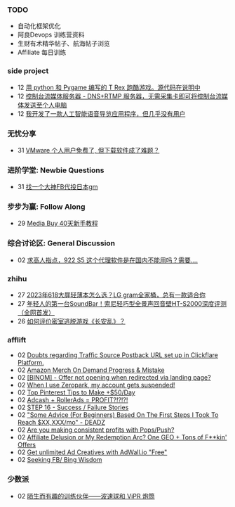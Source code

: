 ### TODO
-  自动化框架优化
-  阿良Devops 训练营资料
-  生财有术精华帖子、航海帖子浏览
-  Affiliate 每日训练

### side project
<!-- sideproject:START -->
-  12 [用 python 和 Pygame 编写的 T Rex 跑酷游戏。源代码在说明中](https://www.youtube.com/watch?v=pZySIXSelCA)
-  12 [控制台流媒体服务器 - DNS+RTMP 服务器，无需采集卡即可将控制台流媒体发送至个人电脑](https://github.com/Aioros/console-streaming-server)
-  12 [我开发了一款人工智能语音导览应用程序，但几乎没有用户](https://www.reddit.com/r/SideProject/comments/18gpp0e/ive_built_an_ai_audio_tour_app_but_have_almost_no/)<!-- sideproject:END -->


### 无忧分享
<!-- ruyo:START -->
-  31 [VMware 个人用户免费了, 但下载软件成了难题？](https://51.ruyo.net/18669.html)<!-- ruyo:END -->

### 进阶学堂: Newbie Questions
<!-- advertcn1:START -->
-  31 [找一个大神FB代投日本gm](https://www.advertcn.com/thread-115196-1-1.html)<!-- advertcn1:END -->

### 步步为赢: Follow Along
<!-- advertcn2:START -->
-  29 [Media Buy 40天新手教程](https://www.advertcn.com/thread-115158-1-1.html)<!-- advertcn2:END -->

### 综合讨论区: General Discussion
<!-- advertcn3:START -->
-  02 [求高人指点，922 S5 这个代理软件是在国内不能用吗？需要....](https://www.advertcn.com/thread-115204-1-1.html)<!-- advertcn3:END -->


### zhihu
<!-- zhihu:START -->
-  27 [2023年618大屏轻薄本怎么选？LG gram全家桶，总有一款适合你](http://zhuanlan.zhihu.com/p/632641888?utm_campaign=rss&utm_medium=rss&utm_source=rss&utm_content=title)
-  27 [年轻人的第一台SoundBar！索尼轻巧型全景声回音壁HT-S2000深度评测（全网首发）](http://zhuanlan.zhihu.com/p/630990296?utm_campaign=rss&utm_medium=rss&utm_source=rss&utm_content=title)
-  26 [如何评价密室逃脱游戏《长安乱》？](http://www.zhihu.com/question/563950552/answer/3045961312?utm_campaign=rss&utm_medium=rss&utm_source=rss&utm_content=title)<!-- zhihu:END -->

### afflift
<!-- afflift:START -->
-  02 [Doubts regarding Traffic Source Postback URL set up in Clickflare Platform.](https://afflift.com/f/threads/doubts-regarding-traffic-source-postback-url-set-up-in-clickflare-platform.13216/)
-  02 [Amazon Merch On Demand Progress &amp; Mistake](https://afflift.com/f/threads/amazon-merch-on-demand-progress-mistake.10970/)
-  02 [[BINOM] - Offer not opening when redirected via landing page?](https://afflift.com/f/threads/binom-offer-not-opening-when-redirected-via-landing-page.13223/)
-  02 [When I use Zeropark, my account gets suspended!](https://afflift.com/f/threads/when-i-use-zeropark-my-account-gets-suspended.13222/)
-  02 [Top Pinterest Tips to Make +$50/Day](https://afflift.com/f/threads/top-pinterest-tips-to-make-50-day.13225/)
-  02 [Adcash + RollerAds = PROFIT?!?!?!](https://afflift.com/f/threads/adcash-rollerads-profit.13107/)
-  02 [STEP 16 - Success / Failure Stories](https://afflift.com/f/threads/step-16-success-failure-stories.12327/)
-  02 [&quot;Some Advice &lpar;For Beginners&rpar; Based On The First Steps I Took To Reach $XX,XXX/mo&quot; - DEADZ](https://afflift.com/f/threads/some-advice-for-beginners-based-on-the-first-steps-i-took-to-reach-xx-xxx-mo-deadz.2016/)
-  02 [Are you making consistent profits with Pops/Push?](https://afflift.com/f/threads/are-you-making-consistent-profits-with-pops-push.13181/)
-  02 [Affiliate Delusion or My Redemption Arc? One GEO + Tons of F**kin&#39; Offers](https://afflift.com/f/threads/affiliate-delusion-or-my-redemption-arc-one-geo-tons-of-f-kin-offers.13035/)
-  02 [Get unlimited Ad Creatives with AdWall.io &quot;Free&quot;](https://afflift.com/f/threads/get-unlimited-ad-creatives-with-adwall-io-free.13217/)
-  02 [Seeking FB/ Bing Wisdom](https://afflift.com/f/threads/seeking-fb-bing-wisdom.13214/)<!-- afflift:END -->

### 少数派
<!-- sspai:START -->
-  02 [陌生而有趣的训练伙伴——波速球和 ViPR 炮筒](https://sspai.com/prime/story/training-guide-bosu-ball-vipr)<!-- sspai:END -->

